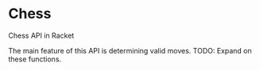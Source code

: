 # Chess

Chess API in Racket

The main feature of this API is determining valid moves. TODO: Expand on these functions.
